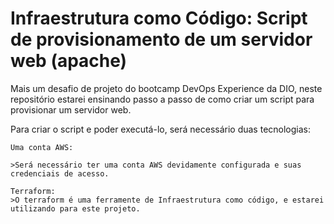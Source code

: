 # Infraestrutura como Código: Script de provisionamento de um servidor web (apache)

Mais um desafio de projeto do bootcamp DevOps Experience da DIO, neste repositório estarei ensinando passo a passo de como criar um script para provisionar um servidor web.

Para criar o script e poder executá-lo, será necessário duas tecnologias:

    Uma conta AWS:

    >Será necessário ter uma conta AWS devidamente configurada e suas credenciais de acesso.

    Terraform:
    >O terraform é uma ferramente de Infraestrutura como código, e estarei utilizando para este projeto.
